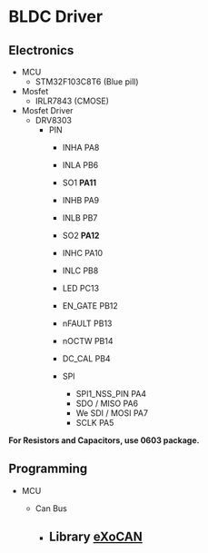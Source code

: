 # BLDC Driver

## Electronics

- MCU
  - STM32F103C8T6 (Blue pill)
- Mosfet
  - IRLR7843 (CMOSE)
- Mosfet Driver
  - DRV8303
    - PIN
      -  INHA PA8
      -  INLA PB6
      -  SO1 **PA11**
         
      -  INHB PA9
      -  INLB PB7
      -  SO2 **PA12**
         
      -  INHC PA10
      -  INLC PB8
         
      -  LED PC13
      -  EN_GATE PB12
      -  nFAULT PB13
      -  nOCTW PB14
      -  DC_CAL PB4
      -  SPI
         -  SPI1_NSS_PIN PA4
         -  SDO / MISO PA6
         -  We SDI / MOSI PA7
         -  SCLK PA5

**For Resistors and Capacitors, use 0603 package.**

## Programming

- MCU

  - Can Bus
    - Library
      [eXoCAN](https://github.com/exothink/eXoCAN)
      - 
